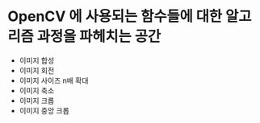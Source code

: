 # OpenCV 에 사용되는 함수들에 대한 알고리즘 과정을 파헤치는 공간

- 이미지 합성
- 이미지 회전
- 이미지 사이즈 n배 확대
- 이미지 축소
- 이미지 크롭
- 이미지 중앙 크롭

